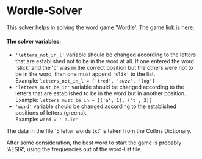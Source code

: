 # Wordle-Solver
This solver helps in solving the word game 'Wordle'. The game link is [here](https://www.powerlanguage.co.uk/wordle/).  

#### The solver variables:  
* ```'letters_not_in_l'``` variable should be changed according to the letters that are established not to be in the word at all. If one entered the word 'slick' and the 'c' was in the correct position but the others were not to be in the word, then one must append ```'slik'``` to the list.  
Example: ```letters_not_in_l = ['tred', 'swzz', 'log']```  
* ```'letters_must_be_in'``` variable should be changed according to the letters that are established to be in the word but in another position.  
Example: ```letters_must_be_in = [('a', 1), ('t', 2)]```  
* ```'word'``` variable should be changed according to the established positions of letters (greens).  
Example: ```word = '.a.ic'```  

The data in the file '5 letter words.txt' is taken from the Collins Dictionary.  

After some consideration, the best word to start the game is probably 'AESIR', using the frequencies out of the word-list file.  
